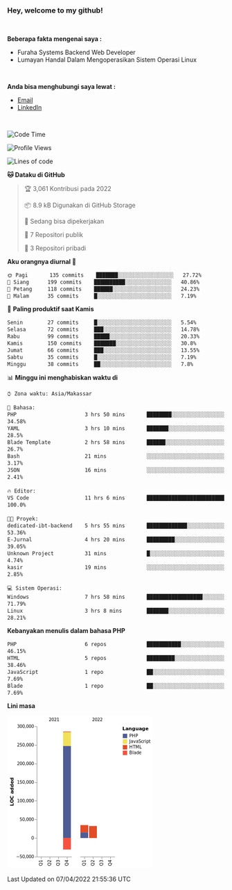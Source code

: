 <h3>Hey, welcome to my github!</h3>

<br>

<p><strong>Beberapa fakta mengenai saya :</strong></p>

<ul>
  <li>Furaha Systems Backend Web Developer</li>
  <li>Lumayan Handal Dalam Mengoperasikan Sistem Operasi Linux</li>
</ul>

<br>

<p><strong>Anda bisa menghubungi saya lewat :</strong></p>

<ul>
  <li><a href="mailto:renaldiapriyanto419@gmail.com">Email</a></li>
  <li><a href="https://www.linkedin.com/in/renaldi-kadang-314314206/">LinkedIn</a></li>
</ul>

<br>

<!--START_SECTION:waka-->
![Code Time](http://img.shields.io/badge/Code%20Time-58%20hrs%2025%20mins-blue)

![Profile Views](http://img.shields.io/badge/Profil%20dilihat-2-blue)

![Lines of code](https://img.shields.io/badge/Sejak%20Hello%20World%20aku%20telah%20menulis-323%20Thousand%20baris%20kode-blue)

**🐱 Dataku di GitHub** 

> 🏆 3,061 Kontribusi pada 2022
 > 
> 📦 8.9 kB Digunakan di GitHub Storage 
 > 
> 💼 Sedang bisa dipekerjakan
 > 
> 📜 7 Repositori publik 
 > 
> 🔑 3 Repositori pribadi  
 > 
**Aku orangnya diurnal 🐤** 

```text
🌞 Pagi       135 commits    ███████░░░░░░░░░░░░░░░░░░   27.72% 
🌆 Siang      199 commits    ██████████░░░░░░░░░░░░░░░   40.86% 
🌃 Petang     118 commits    ██████░░░░░░░░░░░░░░░░░░░   24.23% 
🌙 Malam      35 commits     █░░░░░░░░░░░░░░░░░░░░░░░░   7.19%

```
📅 **Paling produktif saat Kamis** 

```text
Senin        27 commits     █░░░░░░░░░░░░░░░░░░░░░░░░   5.54% 
Selasa       72 commits     ███░░░░░░░░░░░░░░░░░░░░░░   14.78% 
Rabu         99 commits     █████░░░░░░░░░░░░░░░░░░░░   20.33% 
Kamis        150 commits    ███████░░░░░░░░░░░░░░░░░░   30.8% 
Jumat        66 commits     ███░░░░░░░░░░░░░░░░░░░░░░   13.55% 
Sabtu        35 commits     █░░░░░░░░░░░░░░░░░░░░░░░░   7.19% 
Minggu       38 commits     ██░░░░░░░░░░░░░░░░░░░░░░░   7.8%

```


📊 **Minggu ini menghabiskan waktu di** 

```text
⌚︎ Zona waktu: Asia/Makassar

💬 Bahasa: 
PHP                      3 hrs 50 mins       ████████░░░░░░░░░░░░░░░░░   34.58% 
YAML                     3 hrs 10 mins       ███████░░░░░░░░░░░░░░░░░░   28.5% 
Blade Template           2 hrs 58 mins       ██████░░░░░░░░░░░░░░░░░░░   26.7% 
Bash                     21 mins             ░░░░░░░░░░░░░░░░░░░░░░░░░   3.17% 
JSON                     16 mins             ░░░░░░░░░░░░░░░░░░░░░░░░░   2.41%

🔥 Editor: 
VS Code                  11 hrs 6 mins       █████████████████████████   100.0%

🐱‍💻 Proyek: 
dedicated-ibt-backend    5 hrs 55 mins       █████████████░░░░░░░░░░░░   53.36% 
E-Jurnal                 4 hrs 20 mins       █████████░░░░░░░░░░░░░░░░   39.05% 
Unknown Project          31 mins             █░░░░░░░░░░░░░░░░░░░░░░░░   4.74% 
kasir                    19 mins             ░░░░░░░░░░░░░░░░░░░░░░░░░   2.85%

💻 Sistem Operasi: 
Windows                  7 hrs 58 mins       ██████████████████░░░░░░░   71.79% 
Linux                    3 hrs 8 mins        ███████░░░░░░░░░░░░░░░░░░   28.21%

```

**Kebanyakan menulis dalam bahasa PHP** 

```text
PHP                      6 repos             ███████████░░░░░░░░░░░░░░   46.15% 
HTML                     5 repos             █████████░░░░░░░░░░░░░░░░   38.46% 
JavaScript               1 repo              ██░░░░░░░░░░░░░░░░░░░░░░░   7.69% 
Blade                    1 repo              ██░░░░░░░░░░░░░░░░░░░░░░░   7.69%

```


**Lini masa**

![Chart not found](https://raw.githubusercontent.com/Sylent-Sys/Sylent-Sys/main/charts/bar_graph.png) 


 Last Updated on 07/04/2022 21:55:36 UTC
<!--END_SECTION:waka-->
